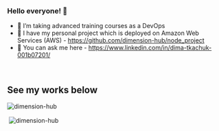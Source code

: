 ### Hello everyone! 👋

- 🔭 I’m taking advanced training courses as a DevOps
- 🌱 I have my personal project which is deployed on Amazon Web Services (AWS) - https://github.com/dimension-hub/node_project
- 💬 You can ask me here - https://www.linkedin.com/in/dima-tkachuk-001b07201/

<br />

## See my works below
<p><img align="left" src="https://github-readme-stats.vercel.app/api/top-langs/?username=dimension-hub&layout=compact&hide=html" alt="dimension-hub" /></p>
<br />

<p>&nbsp;<img align="center" src="https://github-readme-stats.vercel.app/api?username=dimension-hub&show_icons=true" alt="dimension-hub" /></p>

